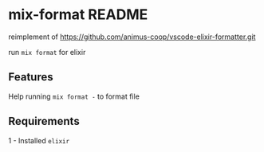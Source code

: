# mix-format README
reimplement of https://github.com/animus-coop/vscode-elixir-formatter.git

run `mix format` for elixir

## Features

Help running `mix format -` to format file

## Requirements

1 - Installed `elixir`